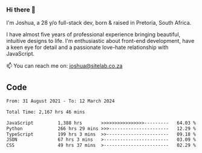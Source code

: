 ### Hi there 👋

I'm Joshua, a 28 y/o full-stack dev, born & raised in Pretoria, South Africa. 

I have almost five years of professional experience bringing beautiful, intuitive designs to life. I'm enthusiastic about front-end development, have a keen eye for detail and a passionate love-hate relationship with JavaScript.

📫 You can reach me on: joshua@sitelab.co.za

## **Code**

<!--START_SECTION:waka-->

```txt
From: 31 August 2021 - To: 12 March 2024

Total Time: 2,167 hrs 46 mins

JavaScript         1,388 hrs       >>>>>>>>>>>>>>>>---------   64.03 %
Python             266 hrs 29 mins >>>----------------------   12.29 %
TypeScript         199 hrs 3 mins  >>-----------------------   09.18 %
JSON               67 hrs 3 mins   >------------------------   03.09 %
CSS                49 hrs 37 mins  >------------------------   02.29 %
```

<!--END_SECTION:waka-->
